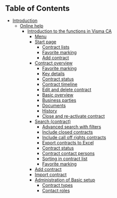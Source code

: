 <style> 
h1 { font-size:24px; } 
h2 { font-size:22px; } 
h3 { font-size:20px; } 
h4 { font-size:18px; } 
h5 { font-size:16px; }  
table th { font-size:14px !important; text-align:left !important; }
table td { font-size:14px !important; text-align:left !important; }
</style>


# Table of Contents

* [Introduction](https://github.com/fridasimonsson/fridatest/blob/master/en-GB/online-help/introduction.md)
	* [Online help](https://github.com/fridasimonsson/fridatest/blob/master/en-GB/online-help/introduction.md#onlinehelp)
		* [Introduction to the functions in Visma CA](https://github.com/fridasimonsson/fridatest/blob/master/en-GB/online-help/funcdescription/funcdescriptionintro.md)
          * [Menu](https://github.com/fridasimonsson/fridatest/blob/master/en-GB/online-help/funcdescription/menu/menuoptions.md)
          * [Start page](https://github.com/fridasimonsson/fridatest/blob/master/en-GB/online-help/funcdescription/startpage/startpage.md)
            * [Contract lists](https://github.com/fridasimonsson/fridatest/blob/master/en-GB/online-help/funcdescription/startpage/contractlists.md)
            * [Favorite marking](https://github.com/fridasimonsson/fridatest/blob/master/en-GB/online-help/funcdescription/common/favoritemarking.md)
            * [Add contract](https://github.com/fridasimonsson/fridatest/blob/master/en-GB/online-help/funcdescription/startpage/addcontractonstartpage.md)
          * [Contract overview](https://github.com/fridasimonsson/fridatest/blob/master/en-GB/online-help/funcdescription/contractoverview/contractoverview.md)
      		* [Favorite marking](https://github.com/fridasimonsson/fridatest/blob/master/en-GB/online-help/funcdescription/common/favoritemarking.md)            
            * [Key details](https://github.com/fridasimonsson/fridatest/blob/master/en-GB/online-help/funcdescription/contractoverview/keydetails.md)
            * [Contract status](https://github.com/fridasimonsson/fridatest/blob/master/en-GB/online-help/funcdescription/common/contractstatus.md)
            * [Contract timeline](https://github.com/fridasimonsson/fridatest/blob/master/en-GB/online-help/funcdescription/contractoverview/contracttimeline.md)
            * [Edit and delete contract](https://github.com/fridasimonsson/fridatest/blob/master/en-GB/online-help/funcdescription/contractoverview/editdeletecontract.md)
            * [Basic overview](https://github.com/fridasimonsson/fridatest/blob/master/en-GB/online-help/funcdescription/contractoverview/basicoverview.md)
            * [Business parties](https://github.com/fridasimonsson/fridatest/blob/master/en-GB/online-help/funcdescription/contractoverview/businessparties.md)
            * [Documents](https://github.com/fridasimonsson/fridatest/blob/master/en-GB/online-help/funcdescription/contractoverview/documents.md)
            * [History](https://github.com/fridasimonsson/fridatest/blob/master/en-GB/online-help/funcdescription/contractoverview/history.md)
            * [Close and re-activate contract](https://github.com/fridasimonsson/fridatest/blob/master/en-GB/online-help/funcdescription/contractoverview/closereactivatecontract.md)
           * [Search (contract)](https://github.com/fridasimonsson/fridatest/blob/master/en-GB/online-help/funcdescription/searchcontract/contractsearch.md)
             * [Advanced search with filters](https://github.com/fridasimonsson/fridatest/blob/master/en-GB/online-help/funcdescription/searchcontract/advancedsearch.md)
             * [Include closed contracts](https://github.com/fridasimonsson/fridatest/blob/master/en-GB/online-help/funcdescription/searchcontract/includeclosed.md)
             * [Include call off rights contracts](https://github.com/fridasimonsson/fridatest/blob/master/en-GB/online-help/funcdescription/searchcontract/includecalloff.md)
             * [Export contracts to Excel](https://github.com/fridasimonsson/fridatest/blob/master/en-GB/online-help/funcdescription/searchcontract/exporttoexcel.md)
             * [Contract status](https://github.com/fridasimonsson/fridatest/blob/master/en-GB/online-help/funcdescription/common/contractstatus.md)
             * [Contract contact persons](https://github.com/fridasimonsson/fridatest/blob/master/en-GB/online-help/funcdescription/searchcontract/contractpersons.md)
             * [Sorting in contract list](https://github.com/fridasimonsson/fridatest/blob/master/en-GB/online-help/funcdescription/searchcontract/sortinginlist.md)
             * [Favorite marking](https://github.com/fridasimonsson/fridatest/blob/master/en-GB/online-help/funcdescription/common/favoritemarking.md)            
          * [Add contract](https://github.com/fridasimonsson/fridatest/blob/master/en-GB/online-help/funcdescription/addcontract/addcontract.md)
          * [Import contract](https://github.com/fridasimonsson/fridatest/blob/master/en-GB/online-help/funcdescription/importcontracts/importcontracts.md)
          * [Administration of Basic setup](https://github.com/fridasimonsson/fridatest/blob/master/en-GB/online-help/funcdescription/administration/administration.md)
        	 * [Contract types](https://github.com/fridasimonsson/fridatest/blob/master/en-GB/online-help/funcdescription/administration/typeofcontract.md)
             * [Contact roles](https://github.com/fridasimonsson/fridatest/blob/master/en-GB/online-help/funcdescription/administration/contactroles.md)
				

